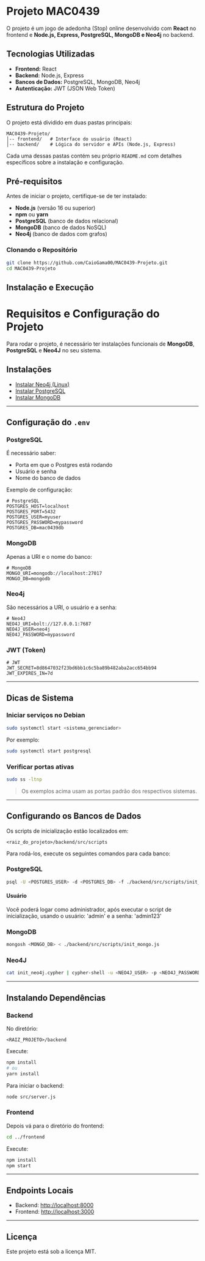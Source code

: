 # Projeto MAC0439

O projeto é um jogo de adedonha (Stop) online desenvolvido com **React** no frontend e **Node.js, Express, PostgreSQL, MongoDB e Neo4j** no backend.

## Tecnologias Utilizadas

- **Frontend:** React 
- **Backend:** Node.js, Express
- **Bancos de Dados:** PostgreSQL, MongoDB, Neo4j
- **Autenticação:** JWT (JSON Web Token)

## Estrutura do Projeto

O projeto está dividido em duas pastas principais:

```
MAC0439-Projeto/
│-- frontend/   # Interface do usuário (React)
│-- backend/    # Lógica do servidor e APIs (Node.js, Express)
```

Cada uma dessas pastas contém seu próprio `README.md` com detalhes específicos sobre a instalação e configuração.

## Pré-requisitos

Antes de iniciar o projeto, certifique-se de ter instalado:

- **Node.js** (versão 16 ou superior)
- **npm** ou **yarn**
- **PostgreSQL** (banco de dados relacional)
- **MongoDB** (banco de dados NoSQL)
- **Neo4j** (banco de dados com grafos)

### Clonando o Repositório

```bash
git clone https://github.com/CaioGama00/MAC0439-Projeto.git
cd MAC0439-Projeto
```

## Instalação e Execução


# Requisitos e Configuração do Projeto

Para rodar o projeto, é necessário ter instalações funcionais de **MongoDB**, **PostgreSQL** e **Neo4J** no seu sistema.

## Instalações

- [Instalar Neo4j (Linux)](https://neo4j.com/docs/operations-manual/current/installation/linux/)
- [Instalar PostgreSQL](https://www.postgresql.org/download/)
- [Instalar MongoDB](https://www.mongodb.com/docs/manual/administration/install-on-linux/)

---

## Configuração do `.env`

### PostgreSQL

É necessário saber:

- Porta em que o Postgres está rodando
- Usuário e senha
- Nome do banco de dados

Exemplo de configuração:

```env
# PostgreSQL
POSTGRES_HOST=localhost
POSTGRES_PORT=5432
POSTGRES_USER=myuser
POSTGRES_PASSWORD=mypassword
POSTGRES_DB=mac0439db
```

### MongoDB

Apenas a URI e o nome do banco:

```env
# MongoDB
MONGO_URI=mongodb://localhost:27017
MONGO_DB=mongodb
```

### Neo4j

São necessários a URI, o usuário e a senha:

```env
# Neo4J
NEO4J_URI=bolt://127.0.0.1:7687
NEO4J_USER=neo4j
NEO4J_PASSWORD=mypassword
```

### JWT (Token)

```env
# JWT
JWT_SECRET=8d8647032f23bd6bb1c6c5ba89b482aba2acc654bb94
JWT_EXPIRES_IN=7d
```

---

## Dicas de Sistema

### Iniciar serviços no Debian

```bash
sudo systemctl start <sistema_gerenciador>
```

Por exemplo:

```bash
sudo systemctl start postgresql
```

### Verificar portas ativas

```bash
sudo ss -ltnp
```

> Os exemplos acima usam as portas padrão dos respectivos sistemas.

---

## Configurando os Bancos de Dados

Os scripts de inicialização estão localizados em:

```
<raiz_do_projeto>/backend/src/scripts
```

Para rodá-los, execute os seguintes comandos para cada banco:

### PostgreSQL

```bash
psql -U <POSTGRES_USER> -d <POSTGRES_DB> -f ./backend/src/scripts/init_postgres.sql
```
#### Usuário 

Você poderá logar como administrador, após executar o script de inicialização, usando o usuário: 'admin' e a senha: 'admin123' 

### MongoDB

```bash
mongosh <MONGO_DB> < ./backend/src/scripts/init_mongo.js
```

### Neo4J

```bash
cat init_neo4j.cypher | cypher-shell -u <NEO4J_USER> -p <NEO4J_PASSWORD>
```

---

## Instalando Dependências

### Backend

No diretório:

```
<RAIZ_PROJETO>/backend
```

Execute:

```bash
npm install
# ou
yarn install
```

Para iniciar o backend:

```bash
node src/server.js
```

### Frontend

Depois vá para o diretório do frontend:

```bash
cd ../frontend
```

Execute:

```bash
npm install
npm start
```

---

## Endpoints Locais

- Backend: [http://localhost:8000](http://localhost:8000)
- Frontend: [http://localhost:3000](http://localhost:3000)

---

## Licença

Este projeto está sob a licença MIT.
